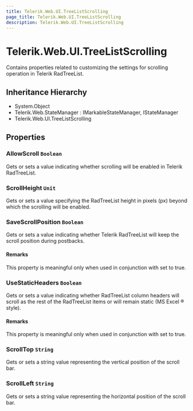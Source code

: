 ```yaml
---
title: Telerik.Web.UI.TreeListScrolling
page_title: Telerik.Web.UI.TreeListScrolling
description: Telerik.Web.UI.TreeListScrolling
---
```


# Telerik.Web.UI.TreeListScrolling

Contains properties related to customizing the settings for scrolling operation
            in Telerik RadTreeList.

## Inheritance Hierarchy

* System.Object
* Telerik.Web.StateManager : IMarkableStateManager, IStateManager
* Telerik.Web.UI.TreeListScrolling

## Properties

###  AllowScroll `Boolean`

Gets or sets a value indicating whether scrolling will be enabled in
            Telerik RadTreeList.

###  ScrollHeight `Unit`

Gets or sets a value specifying the RadTreeList height in pixels (px) beyond which the
            scrolling will be enabled.

###  SaveScrollPosition `Boolean`

Gets or sets a value indicating whether Telerik RadTreeList will keep the
            scroll position during postbacks.

#### Remarks
This property is meaningful only when used in conjunction with
                 set to true.

###  UseStaticHeaders `Boolean`

Gets or sets a value indicating whether RadTreeList column headers will scroll as the
            rest of the RadTreeList items or will remain static (MS Excel ® style).

#### Remarks
This property is meaningful only when used in conjunction with
                 set to true.

###  ScrollTop `String`

Gets or sets a string value representing the vertical position of the scroll bar.

###  ScrollLeft `String`

Gets or sets a string value representing the horizontal position of the scroll bar.

